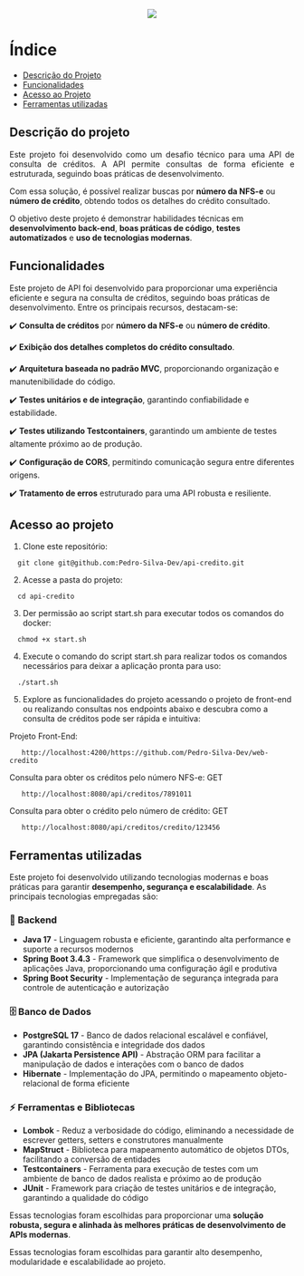 <p align="center">
<img loading="lazy" src="http://img.shields.io/static/v1?label=STATUS&message=FINALIZADO&color=GREEN&style=for-the-badge"/>
</p>

# Índice 

* [Descrição do Projeto](#descrição-do-projeto)
* [Funcionalidades](#funcionalidades)
* [Acesso ao Projeto](#acesso-ao-projeto)
* [Ferramentas utilizadas](#ferramentas-utilizadas)


## Descrição do projeto 
<p align="justify">
 Este projeto foi desenvolvido como um desafio técnico para uma API de consulta de créditos. A API permite consultas de forma eficiente e estruturada, seguindo boas práticas de desenvolvimento.  

Com essa solução, é possível realizar buscas por **número da NFS-e** ou **número de crédito**, obtendo todos os detalhes do crédito consultado.

O objetivo deste projeto é demonstrar habilidades técnicas em **desenvolvimento back-end**, **boas práticas de código**, **testes automatizados** e **uso de tecnologias modernas**.
</p>

## Funcionalidades

Este projeto de API foi desenvolvido para proporcionar uma experiência eficiente e segura na consulta de créditos, seguindo boas práticas de desenvolvimento. Entre os principais recursos, destacam-se:

:heavy_check_mark: **Consulta de créditos** por **número da NFS-e** ou **número de crédito**.

:heavy_check_mark: **Exibição dos detalhes completos do crédito consultado**.

:heavy_check_mark: **Arquitetura baseada no padrão MVC**, proporcionando organização e manutenibilidade do código.

:heavy_check_mark: **Testes unitários e de integração**, garantindo confiabilidade e estabilidade.

:heavy_check_mark: **Testes utilizando Testcontainers**, garantindo um ambiente de testes altamente próximo ao de produção.

:heavy_check_mark: **Configuração de CORS**, permitindo comunicação segura entre diferentes origens.

:heavy_check_mark: **Tratamento de erros** estruturado para uma API robusta e resiliente.

## Acesso ao projeto
1. Clone este repositório:
```
  git clone git@github.com:Pedro-Silva-Dev/api-credito.git
```
2. Acesse a pasta do projeto:
```
  cd api-credito
```
3. Der permissão ao script start.sh para executar todos os comandos do docker:
```
  chmod +x start.sh
```
4. Execute o comando do script start.sh para realizar todos os comandos necessários para deixar a aplicação pronta para uso:
```
  ./start.sh
```
5. Explore as funcionalidades do projeto acessando o projeto de front-end ou realizando consultas nos endpoints abaixo e descubra como a consulta de créditos pode ser rápida e intuitiva:
 
  Projeto Front-End:
  ```
     http://localhost:4200/https://github.com/Pedro-Silva-Dev/web-credito
  ```
  Consulta para obter os créditos pelo número NFS-e: GET
  ```
     http://localhost:8080/api/creditos/7891011
  ```
  Consulta para obter o crédito pelo número de crédito: GET
  ```
     http://localhost:8080/api/creditos/credito/123456
  ```

## Ferramentas utilizadas
Este projeto foi desenvolvido utilizando tecnologias modernas e boas práticas para garantir **desempenho, segurança e escalabilidade**. As principais tecnologias empregadas são:  

### 🔹 Backend  
- **Java 17** - Linguagem robusta e eficiente, garantindo alta performance e suporte a recursos modernos  
- **Spring Boot 3.4.3** - Framework que simplifica o desenvolvimento de aplicações Java, proporcionando uma configuração ágil e produtiva  
- **Spring Boot Security** - Implementação de segurança integrada para controle de autenticação e autorização  

### 🗄️ Banco de Dados  
- **PostgreSQL 17** - Banco de dados relacional escalável e confiável, garantindo consistência e integridade dos dados  
- **JPA (Jakarta Persistence API)** - Abstração ORM para facilitar a manipulação de dados e interações com o banco de dados  
- **Hibernate** - Implementação do JPA, permitindo o mapeamento objeto-relacional de forma eficiente  

### ⚡ Ferramentas e Bibliotecas  
- **Lombok** - Reduz a verbosidade do código, eliminando a necessidade de escrever getters, setters e construtores manualmente  
- **MapStruct** - Biblioteca para mapeamento automático de objetos DTOs, facilitando a conversão de entidades  
- **Testcontainers** - Ferramenta para execução de testes com um ambiente de banco de dados realista e próximo ao de produção  
- **JUnit** - Framework para criação de testes unitários e de integração, garantindo a qualidade do código  

Essas tecnologias foram escolhidas para proporcionar uma **solução robusta, segura e alinhada às melhores práticas de desenvolvimento de APIs modernas**.

Essas tecnologias foram escolhidas para garantir alto desempenho, modularidade e escalabilidade ao projeto.
